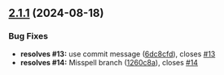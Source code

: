 ## [2.1.1](https://github.com/flagscript/terraform-aws-flagscript-s3-bucket/compare/v2.1.0...v2.1.1) (2024-08-18)


### Bug Fixes

* **resolves #13:** use commit message ([6dc8cfd](https://github.com/flagscript/terraform-aws-flagscript-s3-bucket/commit/6dc8cfd39775183450ef6c28d2b854f75c6e6e6b)), closes [#13](https://github.com/flagscript/terraform-aws-flagscript-s3-bucket/issues/13)
* **resolves #14:** Misspell branch ([1260c8a](https://github.com/flagscript/terraform-aws-flagscript-s3-bucket/commit/1260c8a47864b96687ba1cd71a266f7f31db23d0)), closes [#14](https://github.com/flagscript/terraform-aws-flagscript-s3-bucket/issues/14)
